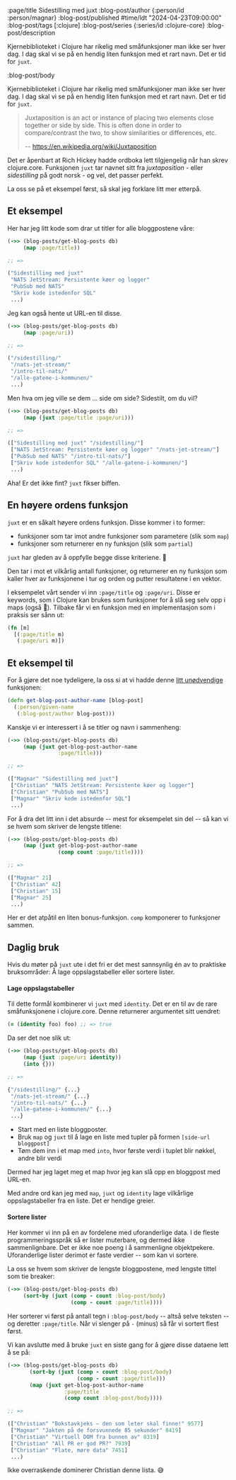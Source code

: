 :page/title Sidestilling med juxt
:blog-post/author {:person/id :person/magnar}
:blog-post/published #time/ldt "2024-04-23T09:00:00"
:blog-post/tags [:clojure]
:blog-post/series {:series/id :clojure-core}
:blog-post/description

Kjernebiblioteket i Clojure har rikelig med småfunksjoner man ikke ser hver dag.
I dag skal vi se på en hendig liten funksjon med et rart navn.
Det er tid for `juxt`.

:blog-post/body

Kjernebiblioteket i Clojure har rikelig med småfunksjoner man ikke ser hver dag.
I dag skal vi se på en hendig liten funksjon med et rart navn.
Det er tid for `juxt`.

> Juxtaposition is an act or instance of placing two elements close together or
> side by side. This is often done in order to compare/contrast the two, to show
> similarities or differences, etc.
>
> -- https://en.wikipedia.org/wiki/Juxtaposition

Det er åpenbart at Rich Hickey hadde ordboka lett tilgjengelig når han skrev
clojure.core. Funksjonen `juxt` tar navnet sitt fra *juxtaposition* - eller
*sidestilling* på godt norsk - og vel, det passer perfekt.

La oss se på et eksempel først, så skal jeg forklare litt mer etterpå.

## Et eksempel

Her har jeg litt kode som drar ut titler for alle bloggpostene våre:

```clj
(->> (blog-posts/get-blog-posts db)
     (map :page/title))

;; =>

("Sidestilling med juxt"
 "NATS JetStream: Persistente køer og logger"
 "PubSub med NATS"
 "Skriv kode istedenfor SQL"
 ...)
```

Jeg kan også hente ut URL-en til disse.

```clj
(->> (blog-posts/get-blog-posts db)
     (map :page/uri))

;; =>

("/sidestilling/"
 "/nats-jet-stream/"
 "/intro-til-nats/"
 "/alle-gatene-i-kommunen/"
 ...)
```

Men hva om jeg ville se dem ... side om side? Sidestilt, om du vil?

```clj
(->> (blog-posts/get-blog-posts db)
     (map (juxt :page/title :page/uri)))

;; =>

(["Sidestilling med juxt" "/sidestilling/"]
 ["NATS JetStream: Persistente køer og logger" "/nats-jet-stream/"]
 ["PubSub med NATS" "/intro-til-nats/"]
 ["Skriv kode istedenfor SQL" "/alle-gatene-i-kommunen/"]
 ...)
```

Aha! Er det ikke fint? `juxt` fikser biffen.

## En høyere ordens funksjon

`juxt` er en såkalt høyere ordens funksjon. Disse kommer i to former:

- funksjoner som tar imot andre funksjoner som parametere (slik som `map`)
- funksjoner som returnerer en ny funksjon (slik som `partial`)

`juxt` har gleden av å oppfylle begge disse kriteriene. 💪

Den tar i mot et vilkårlig antall funksjoner, og returnerer en ny funksjon som
kaller hver av funksjonene i tur og orden og putter resultatene i en vektor.

I eksempelet vårt sender vi inn `:page/title` og `:page/uri`. Disse er keywords,
som i Clojure kan brukes som funksjoner for å slå seg selv opp i maps (også 💪). Tilbake
får vi en funksjon med en implementasjon som i praksis ser sånn ut:

```clj
(fn [m]
  [(:page/title m)
   (:page/uri m)])
```

## Et eksempel til

For å gjøre det noe tydeligere, la oss si at vi hadde denne [litt
unødvendige](https://www.kodemaker.no/blogg/2019-07-gammelt-triks-ny-kontekst/)
funksjonen:

```clj
(defn get-blog-post-author-name [blog-post]
  (:person/given-name
   (:blog-post/author blog-post)))
```

Kanskje vi er interessert i å se titler og navn i sammenheng:

```clj
(->> (blog-posts/get-blog-posts db)
     (map (juxt get-blog-post-author-name
                :page/title)))

;; =>

(["Magnar" "Sidestilling med juxt"]
 ["Christian" "NATS JetStream: Persistente køer og logger"]
 ["Christian" "PubSub med NATS"]
 ["Magnar" "Skriv kode istedenfor SQL"]
 ...)
```

For å dra det litt inn i det absurde -- mest for eksempelet sin del -- så kan vi se
hvem som skriver de lengste titlene:

```clj
(->> (blog-posts/get-blog-posts db)
     (map (juxt get-blog-post-author-name
                (comp count :page/title))))

;; =>

(["Magnar" 21]
 ["Christian" 42]
 ["Christian" 15]
 ["Magnar" 25]
 ...)
```

Her er det atpåtil en liten bonus-funksjon. `comp` komponerer to funksjoner
sammen.

## Daglig bruk

Hvis du møter på `juxt` ute i det fri er det mest sannsynlig én av to praktiske
bruksområder: Å lage oppslagstabeller eller sortere lister.

#### Lage oppslagstabeller

Til dette formål kombinerer vi `juxt` med `identity`. Det er en til av de rare
småfunksjonene i clojure.core. Denne returnerer argumentet sitt uendret:

```clj
(= (identity foo) foo) ;; => true
```

Da ser det noe slik ut:

```clj
(->> (blog-posts/get-blog-posts db)
     (map (juxt :page/uri identity))
     (into {}))

;; =>

{"/sidestilling/" {...}
 "/nats-jet-stream/" {...}
 "/intro-til-nats/" {...}
 "/alle-gatene-i-kommunen/" {...}
 ...}
```

- Start med en liste bloggposter.
- Bruk `map` og `juxt` til å lage en liste med tupler på formen `[side-url bloggpost]`
- Tøm dem inn i et map med `into`, hvor første verdi i tuplet blir nøkkel, andre blir verdi

Dermed har jeg laget meg et map hvor jeg kan slå opp en bloggpost med URL-en.

Med andre ord kan jeg med `map`, `juxt` og `identity` lage vilkårlige
oppslagstabeller fra en liste. Det er hendige greier.

#### Sortere lister

Her kommer vi inn på en av fordelene med uforanderlige data. I de
fleste programmeringsspråk så er lister muterbare, og dermed ikke
sammenlignbare. Det er ikke noe poeng i å sammenligne objektpekere.
Uforanderlige lister derimot er faste verdier -- som kan vi sortere.

La oss se hvem som skriver de lengste bloggpostene, med lengste tittel som tie
breaker:

```clj
(->> (blog-posts/get-blog-posts db)
     (sort-by (juxt (comp - count :blog-post/body)
                    (comp - count :page/title))))
```

Her sorterer vi først på antall tegn i `:blog-post/body` -- altså selve teksten
-- og deretter `:page/title`. Når vi slenger på `-` (minus) så får vi sortert
flest først.

Vi kan avslutte med å bruke `juxt` en siste gang for å gjøre disse dataene lett
å se på:

```clj
(->> (blog-posts/get-blog-posts db)
       (sort-by (juxt (comp - count :blog-post/body)
                      (comp - count :page/title)))
       (map (juxt get-blog-post-author-name
                  :page/title
                  (comp count :blog-post/body))))

;; =>

(["Christian" "Bokstavkjeks – den som leter skal finne!" 9577]
 ["Magnar" "Jakten på de forsvunnede 85 sekunder" 8419]
 ["Christian" "Virtuell DOM fra bunnen av" 8319]
 ["Christian" "All PR er god PR?" 7939]
 ["Christian" "Flate, møre data" 7451]
 ...)
```

Ikke overraskende dominerer Christian denne lista. 😅
